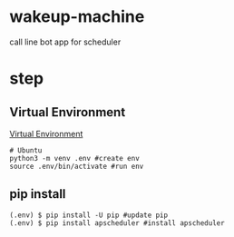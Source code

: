 # wakeup-machine
call line bot app for scheduler

# step

## Virtual Environment

[Virtual Environment](https://docs.python.org/3/tutorial/venv.html)

```python3
# Ubuntu
python3 -m venv .env #create env
source .env/bin/activate #run env
```

## pip install
```
(.env) $ pip install -U pip #update pip
(.env) $ pip install apscheduler #install apscheduler
```

